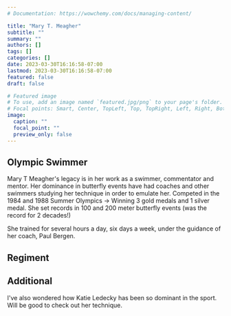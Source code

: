 ```yaml
---
# Documentation: https://wowchemy.com/docs/managing-content/

title: "Mary T. Meagher"
subtitle: ""
summary: ""
authors: []
tags: []
categories: []
date: 2023-03-30T16:16:58-07:00
lastmod: 2023-03-30T16:16:58-07:00
featured: false
draft: false

# Featured image
# To use, add an image named `featured.jpg/png` to your page's folder.
# Focal points: Smart, Center, TopLeft, Top, TopRight, Left, Right, BottomLeft, Bottom, BottomRight.
image:
  caption: ""
  focal_point: ""
  preview_only: false
---
```

## Olympic Swimmer

Mary T Meagher's legacy is in her work as a swimmer, commentator and mentor. Her dominance in butterfly events have had coaches and other swimmers studying her technique in order to emulate her. 
Competed in the 1984 and 1988 Summer Olympics -> Winning 3 gold medals and 1 silver medal. She set records in 100 and 200 meter butterfly events (was the record for 2 decades!)

She trained for several hours a day, six days a week, under the guidance of her coach, Paul Bergen.

## Regiment 


## Additional
I've also wondered how Katie Ledecky has been so dominant in the sport. Will be good to check out her technique.  